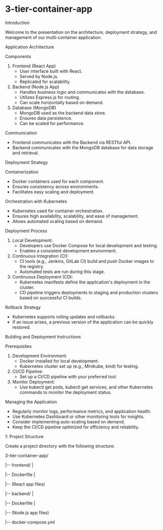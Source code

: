 # 3-tier-container-app
Introduction

Welcome to the presentation on the architecture, deployment strategy, and management of our multi-container application.


Application Architecture


Components

1. Frontend (React App)
	- User interface built with React.
	- Served by Node.js.
	- Replicated for scalability.
2. Backend (Node.js App)
	- Handles business logic and communicates with the database.
	- Utilizes Express.js for routing.
	- Can scale horizontally based on demand.
3. Database (MongoDB)
	- MongoDB used as the backend data store.
	- Ensures data persistence.
	- Can be scaled for performance.

Communication

- Frontend communicates with the Backend via RESTful API.
- Backend communicates with the MongoDB database for data storage and retrieval.

Deployment Strategy


Containerization

- Docker containers used for each component.
- Ensures consistency across environments.
- Facilitates easy scaling and deployment.

Orchestration with Kubernetes

- Kubernetes used for container orchestration.
- Ensures high availability, scalability, and ease of management.
- Allows automated scaling based on demand.

Deployment Process

1. Local Development:
	- Developers use Docker Compose for local development and testing.
	- Enables a consistent development environment.
2. Continuous Integration (CI):
	- CI tools (e.g., Jenkins, GitLab CI) build and push Docker images to the registry.
	- Automated tests are run during this stage.
3. Continuous Deployment (CD):
	- Kubernetes manifests define the application's deployment in the cluster.
	- CD pipeline triggers deployments to staging and production clusters based on successful CI builds.

Rollback Strategy

- Kubernetes supports rolling updates and rollbacks.
- If an issue arises, a previous version of the application can be quickly restored.

Building and Deployment Instructions


Prerequisites

1. Development Environment:
	- Docker installed for local development.
	- Kubernetes cluster set up (e.g., Minikube, kind) for testing.
2. CI/CD Pipeline:
	- Set up a CI/CD pipeline with your preferred tool.
3. Monitor Deployment:
	- Use kubectl get pods, kubectl get services, and other Kubernetes commands to monitor the deployment status.

Managing the Application

- Regularly monitor logs, performance metrics, and application health.
- Use Kubernetes Dashboard or other monitoring tools for insights.
- Consider implementing auto-scaling based on demand.
- Keep the CI/CD pipeline optimized for efficiency and reliability.


1: Project Structure


Create a project directory with the following structure:

3-tier-container-app/

|-- frontend/ |

|-- Dockerfile |

|-- (React app files)

|-- backend/ |

|-- Dockerfile |

|-- (Node.js app files)

|-- docker-compose.yml



